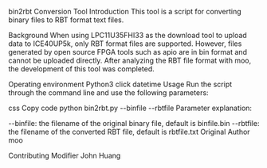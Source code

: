 bin2rbt Conversion Tool
Introduction
This tool is a script for converting binary files to RBT format text files.

Background
When using LPC11U35FHI33 as the download tool to upload data to ICE40UP5k, only RBT format files are supported. However, files generated by open source FPGA tools such as apio are in bin format and cannot be uploaded directly. After analyzing the RBT file format with moo, the development of this tool was completed.

Operating environment
Python3
click
datetime
Usage
Run the script through the command line and use the following parameters:

css
Copy code
python bin2rbt.py --binfile <BIN file> --rbtfile <RBT file>
Parameter explanation:

--binfile: the filename of the original binary file, default is binfile.bin
--rbtfile: the filename of the converted RBT file, default is rbtfile.txt
Original Author
moo

Contributing Modifier
John Huang
